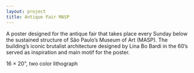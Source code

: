 ```yaml
---
layout: project
title: Antique Fair MASP
---
```


A poster designed for the antique fair that takes place every Sunday below the sustained structure of São Paulo’s Museum of Art (MASP). The building’s iconic brutalist architecture designed by Lina Bo Bardi in the 60’s served as inspiration and main motif for the poster.

<p class="specifications">16 &times; 20", two color lithograph</p>